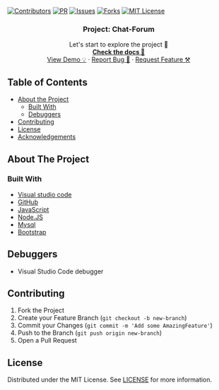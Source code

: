 [![Contributors][contributors-shield]][contributors-url] [![PR][pr-shield]][pr-url] [![Issues][issues-shield]][issues-url] [![Forks][forks-shield]][forks-url] [![MIT License][license-shield]][license-url]

  <h3 align="center">Project: Chat-Forum</h3>

  <p align="center">
    Let's start to explore the project 🚀 
    <br />
    <a href="https://github.com/mametur/chat-forum-Mysql/blob/main/README.md"><strong>Check the docs 📄</strong></a>
    <br />
    <a href="">View Demo 💡</a>
    ·
    <a href="https://github.com/mametur/chat-forum-Mysql/issues/3">Report Bug 🐞</a>
    ·
    <a href="https://github.com/mametur/chat-forum-Mysql/pulls?q=is%3Apr+is%3Aclosed">Request Feature ⚒</a>
  </p>
</p>

## Table of Contents

- [About the Project](#about-the-project)
  - [Built With](#built-with)
  - [Debuggers](#debuggers)
- [Contributing](#contributing)
- [License](#license)
- [Acknowledgements](#acknowledgements)

## About The Project

### Built With

- [Visual studio code](https://code.visualstudio.com/)
- [GitHub](https://github.com)
- [JavaScript](https://www.javascript.com/)
- [Node.JS](https://nodejs.org/en/)
- [Mysql](https://www.mysql.com/)
- [Bootstrap](https://getbootstrap.com/)

## Debuggers

- Visual Studio Code debugger

## Contributing

1. Fork the Project
2. Create your Feature Branch (`git checkout -b new-branch`)
3. Commit your Changes (`git commit -m 'Add some AmazingFeature'`)
4. Push to the Branch (`git push origin new-branch`)
5. Open a Pull Request

<!-- LICENSE -->

## License

Distributed under the MIT License. See [LICENSE](https://github.com/mametur/chat-forum-Mysql/blob/main/LICENSE) for more information.

<!-- MARKDOWN LINKS & IMAGES -->
<!-- https://www.markdownguide.org/basic-syntax/#reference-style-links -->

[contributors-shield]: https://img.shields.io/badge/5-Contributors%20-brightgreen
[contributors-url]: https://github.com/mametur/chat-forum-Mysql/graphs/contributors
[forks-shield]: https://img.shields.io/badge/-Forks-blue
[forks-url]: https://github.com/mametur/chat-forum-Mysql/network/members
[issues-shield]: https://img.shields.io/badge/-ISSUES-green
[issues-url]: https://github.com/mametur/chat-forum-Mysql/issues/3
[pr-shield]: https://img.shields.io/badge/-Pull%20Requests%20-blue
[pr-url]: https://github.com/mametur/chat-forum-Mysql/pulls?q=is%3Apr+is%3Aclosed
[license-shield]: https://img.shields.io/badge/-LICENSE-brightgreen
[license-url]: https://github.com/mametur/chat-forum-Mysql/blob/main/LICENSE
